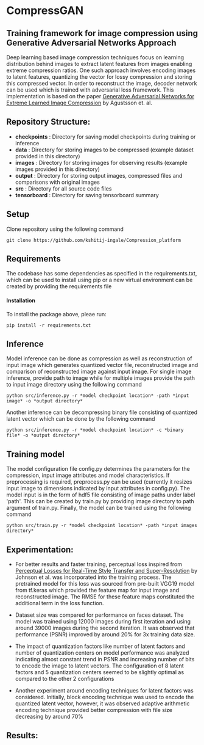 
# CompressGAN
## Training framework for image compression using Generative Adversarial Networks Approach
Deep learning based image compression techniques focus on learning distribution behind images to extract latent features from images enabling extreme compression ratios. One such approach involves encoding images to latent features, quantizing the vector for lossy compression and storing this compressed vector. In order to reconstruct the image, decoder network can be used which is trained with adversarial loss framework. This implementation is based on the paper [Generative Adversarial Networks for Extreme Learned Image Compression](https://arxiv.org/abs/1804.02958)  by Agustsson et. al.


## Repository Structure:
- **checkpoints** : Directory for saving model checkpoints during training or inference
- **data** : Directory for storing images to be compressed (example dataset provided in this directory)
- **images** : Directory for storing images for observing results (example images provided in this directory)
- **output** : Directory for storing output images, compressed files and comparisons with original images
- **src** : Directory for all source code files
- **tensorboard** : Directory for saving tensorboard summary

## Setup
Clone repository using the following command
```
git clone https://github.com/kshitij-ingale/Compression_platform
```

## Requirements
The codebase has some dependencies as specified in the requirements.txt, which can be used to install using pip or a new virtual environment can be created by providing the requirements file

#### Installation
To install the package above, pleae run:
```shell
pip install -r requirements.txt
```

## Inference
Model inference can be done as compression as well as reconstruction of input image which generates quantized vector file, reconstructed image and comparison of reconstructed image against input image. For single image inference, provide path to image while for multiple images provide the path to input image directory using the following command
```
python src/inference.py -r *model checkpoint location* -path *input image* -o *output directory*
```
Another inference can be decompressing binary file consisting of quantized latent vector which can be done by the following command
```
python src/inference.py -r *model checkpoint location* -c *binary file* -o *output directory*
```

## Training model
The model configuration file config.py determines the parameters for the compression, input image attributes and model characteristics. If preprocessing is required, preprocess.py can be used (currently it resizes input image to dimensions indicated by input attributes in config.py). The model input is in the form of hdf5 file consisting of image paths under label 'path'. This can be created by train.py by providing image directory to path argument of train.py. Finally, the model can be trained using the following command
```
python src/train.py -r *model checkpoint location* -path *input images directory*
```

## Experimentation:
- For better results and faster training, perceptual loss inspired from [Perceptual Losses for Real-Time Style Transfer and Super-Resolution](https://arxiv.org/abs/1603.08155) by Johnson et al. was incorporated into the training process. The pretrained model for this loss was sourced from pre-built VGG19 model from tf.keras which provided the feature map for input image and reconstructed image. The RMSE for these feature maps constituted the additional term in the loss function.

- Dataset size was compared for performance on faces dataset. The model was trained using 12000 images during first iteration and using around 39000 images during the second iteration. It was observed that performance (PSNR) improved by around 20% for 3x training data size.

- The impact of quantization factors like number of latent factors and number of quantization centers on model performance was analyzed indicating almost constant trend in PSNR and increasing number of bits to encode the image to latent vectors. The configuration of 8 latent factors and 5 quantization centers seemed to be slightly optimal as compared to the other 2 configurations

- Another experiment around encoding techniques for latent factors was considered. Initially, block encoding technique was used to encode the quantized latent vector, however, it was observed adaptive arithmetic encoding technique provided better compression with file size decreasing by around 70%

## Results:

